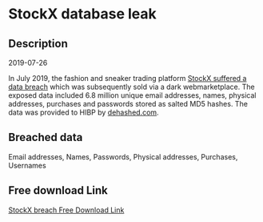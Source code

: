 # StockX database leak

## Description

2019-07-26

In July 2019, the fashion and sneaker trading platform <a href="https://stockx.com/news/update-on-data-security-issue/" target="_blank" rel="noopener">StockX suffered a data breach</a> which was subsequently sold via a dark webmarketplace. The exposed data included 6.8 million unique email addresses, names, physical addresses, purchases and passwords stored as salted MD5 hashes. The data was provided to HIBP by <a href="https://dehashed.com/" target="_blank" rel="noopener">dehashed.com</a>.

## Breached data

Email addresses, Names, Passwords, Physical addresses, Purchases, Usernames

## Free download Link

[StockX breach Free Download Link](https://tinyurl.com/2b2k277t)